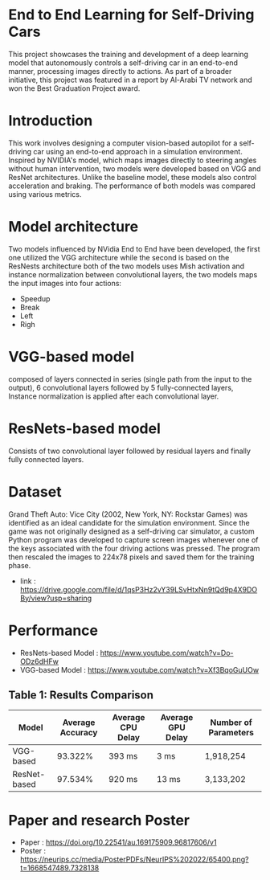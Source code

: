 # End to End Learning for Self-Driving Cars
This project showcases the training and development of a deep learning model that autonomously controls a self-driving car in an end-to-end manner, processing images directly to actions. As part of a broader initiative, this project was featured in a report by Al-Arabi TV network and won the Best Graduation Project award.
# Introduction
This work involves designing a computer vision-based autopilot for a self-driving car using an end-to-end approach in a simulation environment. Inspired by NVIDIA's model, which maps images directly to steering angles without human intervention, two models were developed based on VGG and ResNet architectures. Unlike the baseline model, these models also control acceleration and braking. The performance of both models was compared using various metrics.
#  Model architecture
Two models influenced by NVidia End to End have been developed, the first one
utilized the VGG architecture while the second is based on the ResNests architecture
both of the two models uses Mish activation and instance normalization
between convolutional layers, the two models maps the input images into four actions:
- Speedup
- Break
- Left
- Righ
# VGG-based model
composed of layers connected in series (single path from the input to the output), 6 convolutional layers followed by 5 fully-connected layers, 
Instance normalization is applied after each convolutional layer.
#  ResNets-based model
Consists of two convolutional layer followed by residual layers and finally fully connected
layers.
#  Dataset
Grand Theft Auto: Vice City (2002, New York, NY: Rockstar Games) was identified as an ideal candidate for the simulation environment. Since the game was not originally designed as a self-driving car simulator, a custom Python program was developed to capture screen images whenever one of the keys associated with the four driving actions was pressed. The program then rescaled the images to 224x78 pixels and saved them for the training phase.
- link : https://drive.google.com/file/d/1qsP3Hz2vY39LSvHtxNn9tQd9p4X9DOBy/view?usp=sharing
# Performance 
- ResNets-based Model : https://www.youtube.com/watch?v=Do-ODz6dHFw 
- VGG-based Model : https://www.youtube.com/watch?v=Xf3BqoGuUOw
## Table 1: Results Comparison
| Model          | Average Accuracy | Average CPU Delay | Average GPU Delay | Number of Parameters |
|----------------|------------------|-------------------|-------------------|----------------------|
| VGG-based      | 93.322%           | 393 ms            | 3 ms              | 1,918,254            |
| ResNet-based   | 97.534%           | 920 ms            | 13 ms             | 3,133,202            |

# Paper and research Poster
- Paper : https://doi.org/10.22541/au.169175909.96817606/v1
- Poster : https://neurips.cc/media/PosterPDFs/NeurIPS%202022/65400.png?t=1668547489.7328138
